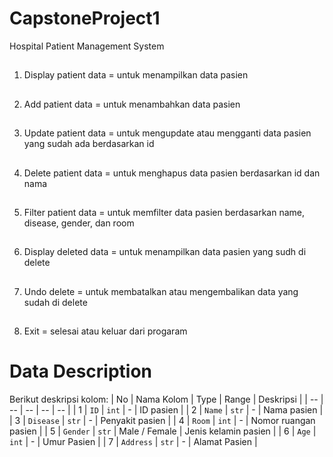 # CapstoneProject1
Hospital Patient Management System  
## 
1. Display patient data = untuk menampilkan data pasien
## 
2. Add patient data = untuk menambahkan data pasien
## 
3. Update patient data = untuk mengupdate atau mengganti data pasien yang sudah ada berdasarkan id
## 
4. Delete patient data = untuk menghapus data pasien berdasarkan id dan nama
## 
5. Filter patient data = untuk memfilter data pasien berdasarkan name, disease, gender, dan room 
##
6. Display deleted data = untuk menampilkan data pasien yang sudh di delete
##
7. Undo delete = untuk membatalkan atau mengembalikan data yang sudah di delete
##
8. Exit = selesai atau keluar dari progaram

# Data Description
Berikut deskripsi kolom:
| No | Nama Kolom | Type | Range | Deskripsi |
| -- | -- | -- | -- | -- |
| 1 | `ID` | `int` | - | ID pasien |
| 2 | `Name` | `str` | - | Nama pasien |
| 3 | `Disease` | `str` | - | Penyakit pasien |
| 4 | `Room` | `int` | - | Nomor ruangan pasien |
| 5 | `Gender` | `str` | Male / Female  | Jenis kelamin pasien |
| 6 | `Age` | `int` | - | Umur Pasien |
| 7 | `Address` | `str` | - | Alamat Pasien |
